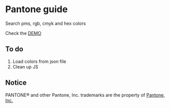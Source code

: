 # Pantone guide

Search pms, rgb, cmyk and hex colors

Check the [DEMO](http://gojira.be/pantone/)

## To do
1. Load colors from json file
2. Clean up JS


## Notice

PANTONE® and other Pantone, Inc. trademarks are the property of [Pantone, Inc.][1]

[1]: http://www.pantone.com/